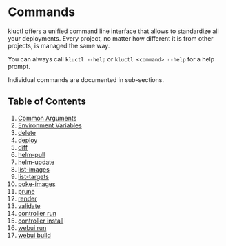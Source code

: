 <!-- This comment is uncommented when auto-synced to www-kluctl.io

---
title: "Commands"
linkTitle: "Commands"
weight: 10
description: >
    Description of available commands.
---
-->

# Commands

kluctl offers a unified command line interface that allows to standardize all your deployments. Every project,
no matter how different it is from other projects, is managed the same way.

You can always call `kluctl --help` or `kluctl <command> --help` for a help prompt.

Individual commands are documented in sub-sections.

## Table of Contents

1. [Common Arguments](./common-arguments.md)
2. [Environment Variables](./environment-variables.md)
3. [delete](./delete.md)
4. [deploy](./deploy.md)
5. [diff](./diff.md)
6. [helm-pull](./helm-pull.md)
7. [helm-update](./helm-update.md)
8. [list-images](./list-images.md)
9. [list-targets](./list-targets.md)
10. [poke-images](./poke-images.md)
11. [prune](./prune.md)
12. [render](./render.md)
13. [validate](./validate.md)
14. [controller run](./controller-run.md)
15. [controller install](./controller-install.md)
16. [webui run](./webui-run.md)
17. [webui build](./webui-build.md)
